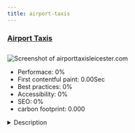 ```yaml
---
title: airport-taxis
---
```


<div style="height: 3rem">
  <a href="http://airporttaxisleicester.com"><h3>Airport Taxis</h3></a>
</div>
<img loading="lazy" src="" alt="Screenshot of airporttaxisleicester.com" />
<ul>
  <li>Performace: 0%</li>
  <li>
    First contentful paint:
    0.00Sec
  </li>
  <li>Best practices: 0%</li>
  <li>Accessibility: 0%</li>
  <li>SEO: 0%</li>
  <li>carbon footprint: 0.000</li>
</ul>
<details>
  <summary>Description</summary>
  <p>This site was built for a local taxi company that specialises in airport transfers from/to the main English airports.

The goal was to provide the essential information on the home page & the content was curated with mobile considerations first.Built using Joomla! 3.6 and a Joostrap template.
Components used include Akeeba Backup & JCE, OSMap Free & is hosted on Siteground.

One challenge was to find ways to provide good calls to action from rather limited content.</p>
</details>

